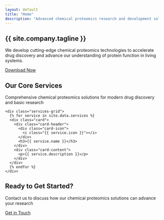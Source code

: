 ```yaml
---
layout: default
title: "Home"
description: "Advanced chemical proteomics research and development solutions for scientific discovery"
---
```


<section class="hero">
  <div class="container">
    <h1>{{ site.company.tagline }}</h1>
    <p class="hero-subtitle">
      We develop cutting-edge chemical proteomics technologies to accelerate drug discovery and advance our understanding of protein function in living systems.
    </p>
    <div class="hero-actions">
      <a href="{{ '/software/' | relative_url }}" class="btn btn-large">Download Now</a>
    </div>
  </div>
</section>

<section class="py-xl">
  <div class="container">
    <div class="section-header">
      <h2>Our Core Services</h2>
      <p class="section-subtitle">
        Comprehensive chemical proteomics solutions for modern drug discovery and basic research
      </p>
    </div>

    <div class="services-grid">
      {% for service in site.data.services %}
      <div class="card">
        <div class="card-header">
          <div class="card-icon">
            <i class="{{ service.icon }}"></i>
          </div>
          <h3>{{ service.name }}</h3>
        </div>
        <div class="card-content">
          <p>{{ service.description }}</p>
        </div>
      </div>
      {% endfor %}
    </div>
  </div>
</section>

<section class="py-xl highlight-section">
  <div class="container text-center">
    <div class="section-header">
      <h2>Ready to Get Started?</h2>
      <p class="section-subtitle">
        Contact us to discuss how our chemical proteomics solutions can advance your research
      </p>
    </div>
    <a href="{{ '/contact/' | relative_url }}" class="btn btn-large btn-accent">Get in Touch</a>
  </div>
</section>